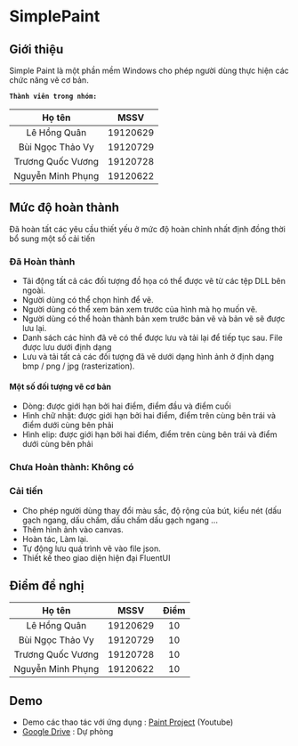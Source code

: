 # SimplePaint
## Giới thiệu

Simple Paint  là một phần mềm Windows cho phép người dùng thực hiện các chức năng vẽ cơ bản.

**`Thành viên trong nhóm:`**

|    **Họ tên**     | **MSSV** |
| :---------------: | :------: |
|   Lê Hồng Quân    | 19120629 |
| Bùi Ngọc Thảo Vy  | 19120729 |
| Trương Quốc Vương | 19120728 |
| Nguyễn Minh Phụng | 19120622 |



## Mức độ hoàn thành

Đã hoàn tất các yêu cầu thiết yếu ở mức độ hoàn chỉnh nhất định đồng thời bổ sung một số cải tiến

### Đã Hoàn thành

* Tải động tất cả các đối tượng đồ họa có thể được vẽ từ các tệp DLL bên ngoài.
* Người dùng có thể chọn hình để vẽ.
* Người dùng có thể xem bản xem trước của hình mà họ muốn vẽ.
* Người dùng có thể hoàn thành bản xem trước bản vẽ và bản vẽ sẽ được lưu lại.
* Danh sách các hình đã vẽ có thể được lưu và tải lại để tiếp tục sau. File được lưu dưới định dạng
* Lưu và tải tất cả các đối tượng đã vẽ dưới dạng hình ảnh ở định dạng bmp / png / jpg (rasterization). 

#### Một số đối tượng vẽ cơ bản

- Dòng: được giới hạn bởi hai điểm, điểm đầu và điểm cuối
- Hình chữ nhật: được giới hạn bởi hai điểm, điểm trên cùng bên trái và điểm dưới cùng bên phải
- Hình elip: được giới hạn bởi hai điểm, điểm trên cùng bên trái và điểm dưới cùng bên phải

### Chưa Hoàn thành: Không có

### Cải tiến

* Cho phép người dùng thay đổi màu sắc, độ rộng của bút, kiểu nét (dấu gạch ngang, dấu chấm, dấu chấm dấu gạch ngang ...
* Thêm hình ảnh vào canvas.
* Hoàn tác, Làm lại.
* Tự động lưu quá trình vẽ vào file json.
* Thiết kế theo giao diện hiện đại FluentUI

## Điểm đề nghị

|    **Họ tên**     | **MSSV** | Điểm |
| :---------------: | :------: | :--: |
|   Lê Hồng Quân    | 19120629 |  10  |
| Bùi Ngọc Thảo Vy  | 19120729 |  10  |
| Trương Quốc Vương | 19120728 |  10  |
| Nguyễn Minh Phụng | 19120622 |  10  |

## Demo

- Demo các thao tác với ứng dụng : [Paint Project](https://www.youtube.com/watch?v=yfsAIfUZOaM&feature=youtu.be) (Youtube)
- [Google Drive](https://drive.google.com/file/d/18mjjW1I54JAw8089Nc3qeSVb2Mlcbw7-/view) : Dự phòng
